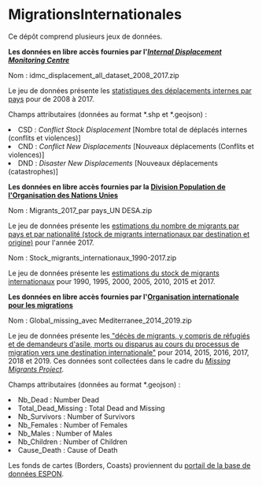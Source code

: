 # MigrationsInternationales

Ce dépôt comprend plusieurs jeux de données.

<b>Les données en libre accès fournies par l'<a href="http://www.internal-displacement.org/"><i>Internal Displacement Monitoring Centre</i></a></b>

Nom : idmc_displacement_all_dataset_2008_2017.zip
  
Le jeu de données présente les <a href="http://www.internal-displacement.org/database/displacement-data">statistiques des déplacements internes par pays</a> pour de 2008 à 2017.

Champs attributaires (données au format *.shp et *.geojson) :

<li>CSD : <i>Conflict Stock Displacement</i> [Nombre total de déplacés internes (conflits et violences)]<br>
<li>CND : <i>Conflict New Displacements</i> [Nouveaux déplacements (Conflits et violences)]<br>
<li>DND : <i>Disaster New Displacements</i> [Nouveaux déplacements (catastrophes)]

<b>Les données en libre accès fournies par la <a href="http://www.un.org/en/development/desa/population/index.shtml">Division Population de l'Organisation des Nations Unies</a></b>

Nom : Migrants_2017_par pays_UN DESA.zip
  
Le jeu de données présente les <a href="http://www.un.org/en/development/desa/population/migration/data/estimates2/estimates17.shtml">estimations du nombre de migrants par pays et par nationalité (stock de migrants internationaux par destination et origine)</a> pour l'année 2017.

Nom : Stock_migrants_internationaux_1990-2017.zip
  
Le jeu de données présente les <a href="http://www.un.org/en/development/desa/population/migration/data/estimates2/estimates17.shtml">estimations du stock de migrants internationaux</a> pour 1990, 1995, 2000, 2005, 2010, 2015 et 2017.

<b>Les données en libre accès fournies par l'<a href="https://www.iom.int/fr">Organisation internationale pour les migrations</a></b>

Nom : Global_missing_avec Mediterranee_2014_2019.zip
  
Le jeu de données présente les<a href="http://missingmigrants.iom.int/downloads"> "décès de migrants, y compris de réfugiés et de demandeurs d'asile, morts ou disparus au cours du processus de migration vers une destination internationale"</a> pour 2014, 2015, 2016, 2017, 2018 et 2019. Ces données sont collectées dans le cadre du <a href="https://missingmigrants.iom.int/"><i>Missing Migrants Project</i></a>.

Champs attributaires (données au format *.geojson) :

<li>Nb_Dead : Number Dead<br>
<li>Total_Dead_Missing : Total Dead and Missing<br>
<li>Nb_Survivors : Number of Survivors<br>
<li>Nb_Females : Number of Females<br>
<li>Nb_Males : Number of Males<br>
<li>Nb_Children : Number of Children<br>
<li>Cause_Death : Cause of Death

Les fonds de cartes (Borders, Coasts) proviennent du <a href="http://database.espon.eu/db2/resource?idCat=44">portail de la base de données ESPON</a>.
